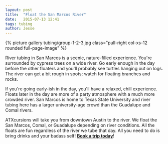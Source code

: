 ```yaml
---
layout: post
title:  "Float the San Marcos River"
date:   2015-07-13 12:41
tags: tubing
author: Jesse
---
```

{% picture gallery tubing/group-1-2-3.jpg class="pull-right col-xs-12 rounded full-page-image" %}

River tubing in San Marcos is a scenic, nature-filled experience. You're surrounded by cypress trees on a wide river. Go early enough in the day before the other floaters and you'll probably see turtles hanging out on logs. The river can get a bit rough in spots; watch for floating branches and rocks.

If you're going early-ish in the day, you'll have a relaxed, chill experience. Floats later in the day are more of a party atmosphere with a much more crowded river. San Marcos is home to Texas State University and river tubing here has a larger university-age crowd than the Guadalupe and Comal rivers.

ATXcursions will take you from downtown Austin to the river. We float the San Marcos, Comal, or Guadalupe depending on river conditions. All the floats are fun regardless of the river we tube that day. All you need to do is bring drinks and your badass self! **[Book a trip today](https://atxcursions.rezdy.com/28617/river-tubing)**!
